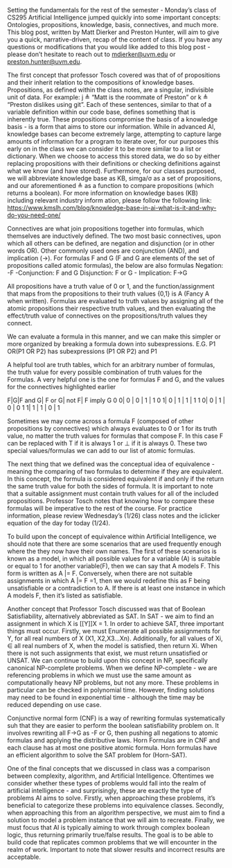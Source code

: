 Setting the fundamentals for the rest of the semester - Monday’s class of CS295 Artificial Intelligence jumped quickly into some important concepts: Ontologies, propositions, knowledge, basis, connectives, and much more. This blog post, written by Matt Dierker and Preston Hunter, will aim to give you a quick, narrative-driven, recap of the content of class. If you have any questions or modifications that you would like added to this blog post - please don’t hesitate to reach out to mdierker@uvm.edu or preston.hunter@uvm.edu.

The first concept that professor Tosch covered was that of of propositions and their inherit relation to the compositions of knowledge bases. Propositions, as defined within the class notes, are a singular, indivisible unit of data. For example: j ≜ “Matt is the roommate of Preston” or k ≜ “Preston dislikes using git”. Each of these sentences, similar to that of a variable definition within our code base, defines something that is inherently true. These propositions compromise the basis of a knowledge basis - is a form that aims to store our information. While in advanced AI, knowledge bases can become extremely large, attempting to capture large amounts of information for a program to iterate over, for our purposes this early on in the class we can consider it to be more similar to a list or dictionary. When we choose to access this stored data, we do so by either replacing propositions with their definitions or checking definitions against what we know (and have stored). Furthermore, for our classes purposed, we will abbreviate knowledge base as KB, simga/σ as a set of propositions, and our aforementioned ≜ as a  function to compare propositions (which returns a boolean). For more information on knowledge bases (KB) including relevant industry inform
ation, please follow the following link:
https://www.kmslh.com/blog/knowledge-base-in-ai-what-is-it-and-why-do-you-need-one/

Connectives are what join propositions together into formulas, which themselves are inductively defined.  The two most basic connectives, upon which all others can be defined, are negation and disjunction (or in other words OR). Other commonly used ones are conjunction (AND), and implication (->). For formulas F and G (F and G are elements of the set of propositions called atomic formulas), the below are also formulas
Negation: -F		-Conjunction: F and G
Disjunction: F or G 	- Implication: F->G


All propositions have a truth value of 0 or 1, and the function/assignment that maps from the propositions to their truth values {0,1} is A (Fancy A when written). Formulas are evaluated to truth values by assigning all of the atomic propositions their respective truth values, and then evaluating the effect/truth value of connectives on the propositions/truth values they connect.  



We can evaluate a formula in this manner, and we can make this simpler or more organized by breaking a formula down into subexpressions. E.G. 
P1 OR(P1 OR P2) has subexpressions (P1 OR P2) and P1

A helpful tool are truth tables, which for an arbitrary number of formulas, the truth value for every possible combination of truth values for the Formulas. A very helpful one is the one for formulas F and G, and the values for the connectives highlighted earlier


F|G|F and G| F or G| not F| F imply G
0 0|  0	   |  0	   |  1	  |  1
0 1|  0	   |  1	   |  1	  |  1
1 0|  0	   |  1	   |  0	  |  0
1 1|  1	   |  1	   |  0	  |  1

Sometimes we may come across a formula F (composed of other propositions by connectives) which always evaluates to 0 or 1 for its truth value, no matter the truth values for formulas that compose F. In this case F can be replaced with T if it is always 1 or ⊥ if it is always 0. These two special values/formulas we can add to our list of atomic formulas. 

The next thing that we defined was the conceptual idea of equivalence - meaning  the comparing of two formulas to determine if they are equivalent. In this concept, the formula is considered equivalent if and only if the return the same truth value for both the sides of formula. It is important to note that a suitable assignment must contain truth values for all of the included propositions. Professor Tosch notes that knowing how to compare these formulas will be imperative to the rest of the course. For practice information, please review Wednesday’s (1/26) class notes and the iclicker equation of the day for today (1/24). 

To build upon the concept of equivalence within Artificial Intelligence, we should note that there are some scenarios that are used frequently enough where the they now have their own names. The first of these scenarios is known as a model, in which all possible values for a variable (A) is suitable or equal to 1 for another variable(F), then we can say that A models F. This form is written as A |= F. Conversely, when there are not suitable assignments in which A |= F =1, then we would redefine this as F being unsatisfiable or a contradiction to A. If there is at least one instance in which A models F, then it’s listed as satisfiable.

Another concept that Professor Tosch discussed was that of Boolean Satisfiability, alternatively abbreviated as SAT. In SAT - we aim to find an assignment in which X is [[Y]]X = 1. In order to achieve SAT, three important things must occur. Firstly, we must Enumerate all possible assignments for Y, for all real numbers of X (X1, X2,X3…Xn). Additionally, for all values of Xi, ∈ all real numbers of X, when the model is satisfied, then return Xi. When there is not such assignments that exist, we must return unsatisfied or UNSAT. We can continue to build upon this concept in NP, specifically canonical NP-complete problems.  When we define NP-complete - we are referencing problems in which we must use the same amount as computationally heavy NP problems, but not any more. These problems in particular can be checked in polynomial time. However, finding solutions may need to be found in exponential time - although the time may be reduced depending on use case.

Conjunctive normal form (CNF) is a way of rewriting formulas systematically suh that they are easier to perform the boolean satisfiability problem on. It involves rewriting all F->G as -F or G, then pushing all negations to atomic formulas and applying the distributive laws. Horn Formulas are in CNF and each clause has at most one positive atomic formula. Horn formulas have an efficient algorithm to solve the SAT problem for (Horn-SAT). 

One of the final concepts that we discussed in class was a comparison between complexity, algorithm, and Artificial Intelligence. Oftentimes we consider whether these types of problems would fall into the realm of artificial intelligence - and surprisingly, these are exactly the type of problems AI aims to solve. Firstly, when approaching these problems, it’s beneficial to categorize these problems into equivalence classes. Secondly, when approaching this from an algorithm perspective, we must aim to find a solution to model a problem instance that we will aim to recreate. Finally, we must focus that AI is typically aiming to work through complex boolean logic, thus returning primarily true/false results. The goal is to be able to build code that replicates common problems that we will encounter in the realm of work. Important to note that slower results and incorrect results are acceptable.
